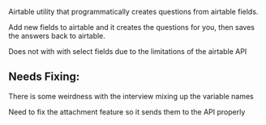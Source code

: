 Airtable utility that programmatically creates questions from airtable fields. 

Add new fields to airtable and it creates the questions for you, then saves the answers back to airtable. 

Does not with with select fields due to the limitations of the airtable API

## Needs Fixing: 
There is some weirdness with the interview mixing up the variable names

Need to fix the attachment feature so it sends them to the API properly